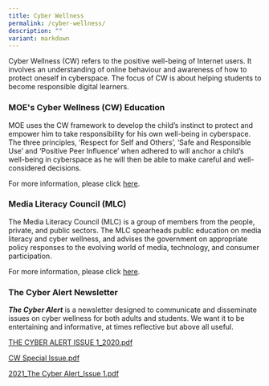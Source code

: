 ```yaml
---
title: Cyber Wellness
permalink: /cyber-wellness/
description: ""
variant: markdown
---
```

Cyber Wellness (CW) refers to the positive well-being of Internet users. It involves an understanding of online behaviour and awareness of how to protect oneself in cyberspace. The focus of CW is about helping students to become responsible digital learners. 

### MOE's Cyber Wellness (CW) Education

MOE uses the CW framework to develop the child’s instinct to protect and empower him to take responsibility for his own well-being in cyberspace. The three principles, ‘Respect for Self and Others’, ‘Safe and Responsible Use’ and ‘Positive Peer Influence’ when adhered to will anchor a child’s well-being in cyberspace as he will then be able to make careful and well-considered decisions.  
  
For more information, please click [here](https://www.moe.gov.sg/education-in-sg/our-programmes/cyber-wellness). 

### Media Literacy Council (MLC)

The Media Literacy Council (MLC) is a group of members from the people, private, and public sectors. The MLC spearheads public education on media literacy and cyber wellness, and advises the government on appropriate policy responses to the evolving world of media, technology, and consumer participation.  
  
For more information, please click [here](https://www.mlc.sg/).

### The Cyber Alert Newsletter

**_The Cyber Alert_** is a newsletter designed to communicate and disseminate issues on cyber wellness for both adults and students. We want it to be entertaining and informative, at times reflective but above all useful.

[THE CYBER ALERT ISSUE 1_2020.pdf](/files/Cyber%20Wellness/THE%20CYBER%20ALERT%20ISSUE%201_2020.pdf)

[CW Special Issue.pdf](/files/Cyber%20Wellness/CW%20Special%20Issue.pdf)

[2021_The Cyber Alert_Issue 1.pdf](/files/Cyber%20Wellness/2021_The%20Cyber%20Alert_Issue%201.pdf)